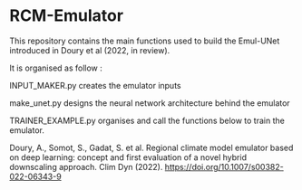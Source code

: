 # RCM-Emulator


This repository contains the main functions used to build the Emul-UNet introduced in Doury et al (2022, in review). 

It is organised as follow : 

INPUT_MAKER.py creates the emulator inputs 

make_unet.py designs the neural network architecture behind the emulator

TRAINER_EXAMPLE.py organises and call the functions below to train the emulator.


Doury, A., Somot, S., Gadat, S. et al. Regional climate model emulator based on deep learning: concept and first evaluation of a novel hybrid downscaling approach. Clim Dyn (2022). https://doi.org/10.1007/s00382-022-06343-9

